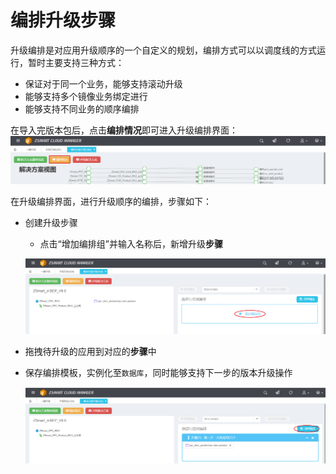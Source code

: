 # 编排升级步骤

升级编排是对应用升级顺序的一个自定义的规划，编排方式可以以调度线的方式运行，暂时主要支持三种方式：
* 保证对于同一个业务，能够支持滚动升级
* 能够支持多个镜像业务绑定进行
* 能够支持不同业务的顺序编排

在导入完版本包后，点击**编排情况**即可进入升级编排界面：
![编排情况](/yi-jian-sheng-ji/bian-pai-an-niu.png)

在升级编排界面，进行升级顺序的编排，步骤如下：
* 创建升级步骤
  * 点击“增加编排组”并输入名称后，新增升级**步骤**
  
  ![编排情况](/yi-jian-sheng-ji/sheng-ji-bu-zhou-chuang-jian.png)
* 拖拽待升级的应用到对应的**步骤**中
* 保存编排模板，实例化至`数据库`，同时能够支持下一步的版本升级操作

  ![编排情况](/yi-jian-sheng-ji/bao-cun-bian-pai.png)


